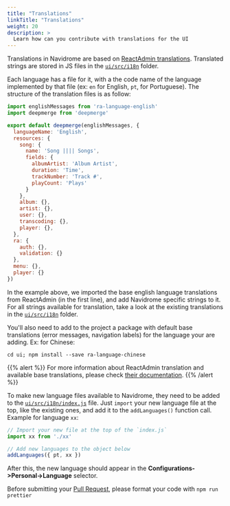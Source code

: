 ```yaml
---
title: "Translations"
linkTitle: "Translations"
weight: 20
description: >
  Learn how can you contribute with translations for the UI
---
```


Translations in Navidrome are based on 
[ReactAdmin translations](https://marmelab.com/react-admin/Translation.html). Translated strings 
are stored in JS files in the
[`ui/src/i18n`](https://github.com/deluan/navidrome/tree/master/ui/src/i18n) folder.

Each language has a file for it, with a the code name of the language implemented by that file 
(ex: `en` for English, `pt`, for Portuguese). The structure of the translation files is as follow:

```js
import englishMessages from 'ra-language-english'
import deepmerge from 'deepmerge'

export default deepmerge(englishMessages, {
  languageName: 'English',
  resources: {
    song: {
      name: 'Song |||| Songs',
      fields: {
        albumArtist: 'Album Artist',
        duration: 'Time',
        trackNumber: 'Track #',
        playCount: 'Plays'
      }
    },
    album: {},
    artist: {},
    user: {},
    transcoding: {},
    player: {},
  },
  ra: {
    auth: {},
    validation: {}
  },
  menu: {},
  player: {}
})
```

In the example above, we imported the base english language translations from ReactAdmin 
(in the first line), and add Navidrome specific strings to it. For all strings available for 
translation, take a look at the existing translations in the 
[`ui/src/i18n`](https://github.com/deluan/navidrome/tree/master/ui/src/i18n) folder. 

You'll also need to add to the project a package with default base translations (error messages, 
navigation labels) for the language your are adding. Ex: for Chinese:
```
cd ui; npm install --save ra-language-chinese
```

{{% alert %}}
For more information about ReactAdmin translation and available base translations, please check 
[their documentation](https://marmelab.com/react-admin/Translation.html#available-locales).
{{% /alert %}}

To make new language files available to Navidrome, they need to be added to the 
[`ui/src/i18n/index.js`](https://github.com/deluan/navidrome/tree/master/ui/src/i18n/index.js) file.
Just `import` your new language file at the top, like the existing ones, and add it to the 
`addLanguages()` function call. Example for language `xx`:

```js
// Import your new file at the top of the `index.js`
import xx from './xx'

// Add new languages to the object below
addLanguages({ pt, xx })
```

After this, the new language should appear in the __Configurations->Personal->Language__ selector.

Before submitting your [Pull Request](https://github.com/deluan/navidrome/pulls), please format your code with `npm run prettier`